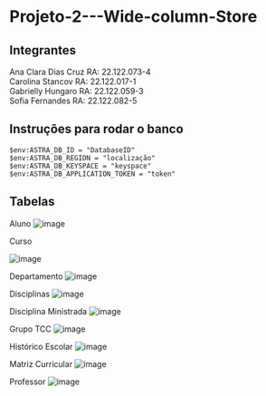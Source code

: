 # Projeto-2---Wide-column-Store

## Integrantes
Ana Clara Dias Cruz RA: 22.122.073-4
<br>
Carolina Stancov RA: 22.122.017-1
<br>
Gabrielly Hungaro RA: 22.122.059-3
<br>
Sofia Fernandes RA: 22.122.082-5

## Instruções para rodar o banco
```
$env:ASTRA_DB_ID = "DatabaseID"
$env:ASTRA_DB_REGION = "localização"
$env:ASTRA_DB_KEYSPACE = "keyspace"
$env:ASTRA_DB_APPLICATION_TOKEN = "token"
```

## Tabelas
Aluno
 ![image](https://github.com/user-attachments/assets/3aa6c194-eea0-4968-8786-6d9e38c5d4f7)

Curso



 ![image](https://github.com/user-attachments/assets/d2731328-2573-4eec-b58c-a764299abfa5)

Departamento
 ![image](https://github.com/user-attachments/assets/88278d32-e1d5-4a43-86c8-175d2382eb7d)

Disciplinas
 ![image](https://github.com/user-attachments/assets/f5f23a27-6181-47dc-bac7-92a71dfdb84d)

Disciplina Ministrada
 ![image](https://github.com/user-attachments/assets/4cfcc628-1227-4007-a50f-1bfcd72d95f2)

Grupo TCC
 ![image](https://github.com/user-attachments/assets/8114b60d-1457-4caf-8742-a585c6c09d30)

Histórico Escolar
 ![image](https://github.com/user-attachments/assets/85ff3256-d60f-4a5c-9e45-1f41b3eaaac8)

Matriz Curricular
![image](https://github.com/user-attachments/assets/a8370cf2-74d6-427e-9c68-1ac4f677d6c9)

Professor
![image](https://github.com/user-attachments/assets/8f8c6dd3-7e82-4a25-8e92-3828d933b90c)





